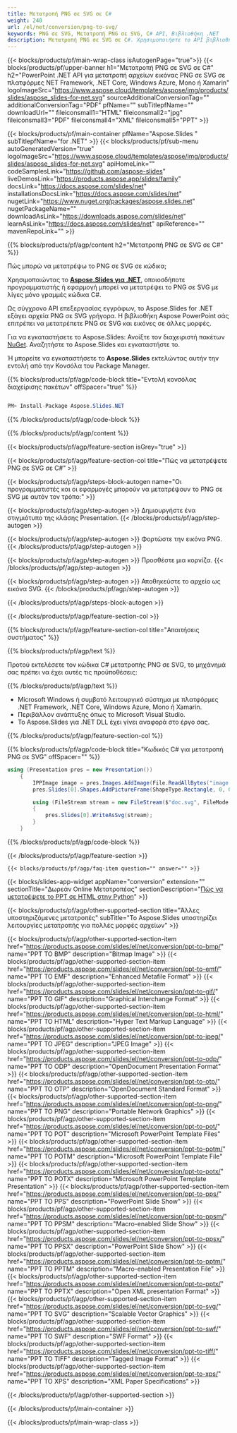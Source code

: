 ```yaml
---
title: Μετατροπή PNG σε SVG σε C#
weight: 240
url: /el/net/conversion/png-to-svg/ 
keywords: PNG σε SVG, Μετατροπή PNG σε SVG, C# API, Βιβλιοθήκη .NET
description: Μετατροπή PNG σε SVG σε C#. Χρησιμοποιήστε το API βιβλιοθήκης .NET για να μετατρέψετε αρχεία PNG σε SVG.
---
```


{{< blocks/products/pf/main-wrap-class isAutogenPage="true">}}
{{< blocks/products/pf/upper-banner h1="Μετατροπή PNG σε SVG σε C#" h2="PowerPoint .NET API για μετατροπή αρχείων εικόνας PNG σε SVG σε πλατφόρμες NET Framework, .NET Core, Windows Azure, Mono ή Xamarin" logoImageSrc="https://www.aspose.cloud/templates/aspose/img/products/slides/aspose_slides-for-net.svg" sourceAdditionalConversionTag="" additionalConversionTag="PDF" pfName="" subTitlepfName="" downloadUrl="" fileiconsmall1="HTML" fileiconsmall2="jpg" fileiconsmall3="PDF" fileiconsmall4="XML" fileiconsmall5="PPT" >}}

{{< blocks/products/pf/main-container pfName="Aspose.Slides " subTitlepfName="for .NET" >}}
{{< blocks/products/pf/sub-menu autoGeneratedVersion="true" logoImageSrc="https://www.aspose.cloud/templates/aspose/img/products/slides/aspose_slides-for-net.svg" apiHomeLink="" codeSamplesLink="https://github.com/aspose-slides" liveDemosLink="https://products.aspose.app/slides/family" docsLink="https://docs.aspose.com/slides/net" installationsDocsLink="https://docs.aspose.com/slides/net" nugetLink="https://www.nuget.org/packages/aspose.slides.net" nugetPackageName="" downloadAsLink="https://downloads.aspose.com/slides/net" learnAsLink="https://docs.aspose.com/slides/net" apiReference="" mavenRepoLink="" >}}


{{% blocks/products/pf/agp/content h2="Μετατροπή PNG σε SVG σε C#" %}}

Πώς μπορώ να μετατρέψω το PNG σε SVG σε κώδικα;

Χρησιμοποιώντας το [**Aspose.Slides για .NET**](https://products.aspose.com/slides/el/net/), οποιοσδήποτε προγραμματιστής ή εφαρμογή μπορεί να μετατρέψει το PNG σε SVG με λίγες μόνο γραμμές κώδικα C#.

Ως σύγχρονο API επεξεργασίας εγγράφων, το Aspose.Slides for .NET εξάγει αρχεία PNG σε SVG γρήγορα. Η βιβλιοθήκη Aspose PowerPoint σάς επιτρέπει να μετατρέπετε PNG σε SVG και εικόνες σε άλλες μορφές.

Για να εγκαταστήσετε το Aspose.Slides: Ανοίξτε τον διαχειριστή πακέτων [NuGet](https://www.nuget.org/packages/aspose.slides.net). Αναζητήστε το Aspose.Slides και εγκαταστήστε το.
 
Ή μπορείτε να εγκαταστήσετε το **Aspose.Slides** εκτελώντας αυτήν την εντολή από την Κονσόλα του Package Manager.

{{% blocks/products/pf/agp/code-block title="Εντολή κονσόλας διαχείρισης πακέτων" offSpacer="true" %}}

```cs

PM> Install-Package Aspose.Slides.NET

```

{{% /blocks/products/pf/agp/code-block %}}

{{% /blocks/products/pf/agp/content %}}

{{< blocks/products/pf/agp/feature-section isGrey="true" >}}


{{< blocks/products/pf/agp/feature-section-col title="Πώς να μετατρέψετε PNG σε SVG σε C#" >}}

{{< blocks/products/pf/agp/steps-block-autogen name="Οι προγραμματιστές και οι εφαρμογές μπορούν να μετατρέψουν το PNG σε SVG με αυτόν τον τρόπο:" >}}

{{< blocks/products/pf/agp/step-autogen >}}
Δημιουργήστε ένα στιγμιότυπο της κλάσης Presentation.
{{< /blocks/products/pf/agp/step-autogen >}}

{{< blocks/products/pf/agp/step-autogen >}}
Φορτώστε την εικόνα PNG.
{{< /blocks/products/pf/agp/step-autogen >}}

{{< blocks/products/pf/agp/step-autogen >}}
Προσθέστε μια κορνίζα.
{{< /blocks/products/pf/agp/step-autogen >}}

{{< blocks/products/pf/agp/step-autogen >}}
Αποθηκεύστε το αρχείο ως εικόνα SVG.
{{< /blocks/products/pf/agp/step-autogen >}}

{{< /blocks/products/pf/agp/steps-block-autogen >}}

{{< /blocks/products/pf/agp/feature-section-col >}}

{{% blocks/products/pf/agp/feature-section-col title="Απαιτήσεις συστήματος" %}}

{{% blocks/products/pf/agp/text %}}

 Προτού εκτελέσετε τον κώδικα C# μετατροπής PNG σε SVG, το μηχάνημά σας πρέπει να έχει αυτές τις προϋποθέσεις:

{{% /blocks/products/pf/agp/text %}}

- Microsoft Windows ή συμβατό λειτουργικό σύστημα με πλατφόρμες .NET Framework, .NET Core, Windows Azure, Mono ή Xamarin.
- Περιβάλλον ανάπτυξης όπως το Microsoft Visual Studio.
- Το Aspose.Slides για .NET DLL έχει γίνει αναφορά στο έργο σας.

{{% /blocks/products/pf/agp/feature-section-col %}}

{{% blocks/products/pf/agp/code-block title="Κωδικός C# για μετατροπή PNG σε SVG" offSpacer="" %}}

```cs
using (Presentation pres = new Presentation())
    {
        IPPImage image = pres.Images.AddImage(File.ReadAllBytes("image.png"));
        pres.Slides[0].Shapes.AddPictureFrame(ShapeType.Rectangle, 0, 0, 720, 540, image);

        using (FileStream stream = new FileStream($"doc.svg", FileMode.Create, FileAccess.Write))
        {
            pres.Slides[0].WriteAsSvg(stream);
        }
    }
```

{{% /blocks/products/pf/agp/code-block %}}

{{< /blocks/products/pf/agp/feature-section >}}

    {{< blocks/products/pf/agp/faq-item question="" answer="" >}}
 

{{< blocks/slides-app-widget  appName="conversion" extension="" sectionTitle="Δωρεάν Online Μετατροπέας" sectionDescription="[Πώς να μετατρέψετε το PPT σε HTML στην Python](https://products.aspose.com/slides/el/python-net/conversion/ppt-to-html/)" >}}

<!-- aboutfile Starts -->

<!-- aboutfile Ends -->
    
{{< blocks/products/pf/agp/other-supported-section title="Άλλες υποστηριζόμενες μετατροπές" subTitle="Το Aspose.Slides υποστηρίζει λειτουργίες μετατροπής για πολλές μορφές αρχείων" >}}

{{< blocks/products/pf/agp/other-supported-section-item href="https://products.aspose.com/slides/el/net/conversion/ppt-to-bmp/" name="PPT TO BMP" description="Bitmap Image" >}}
{{< blocks/products/pf/agp/other-supported-section-item href="https://products.aspose.com/slides/el/net/conversion/ppt-to-emf/" name="PPT TO EMF" description="Enhanced Metafile Format" >}}
{{< blocks/products/pf/agp/other-supported-section-item href="https://products.aspose.com/slides/el/net/conversion/ppt-to-gif/" name="PPT TO GIF" description="Graphical Interchange Format" >}}
{{< blocks/products/pf/agp/other-supported-section-item href="https://products.aspose.com/slides/el/net/conversion/ppt-to-html/" name="PPT TO HTML" description="Hyper Text Markup Language" >}}
{{< blocks/products/pf/agp/other-supported-section-item href="https://products.aspose.com/slides/el/net/conversion/ppt-to-jpeg/" name="PPT TO JPEG" description="JPEG Image" >}}
{{< blocks/products/pf/agp/other-supported-section-item href="https://products.aspose.com/slides/el/net/conversion/ppt-to-odp/" name="PPT TO ODP" description="OpenDocument Presentation Format" >}}
{{< blocks/products/pf/agp/other-supported-section-item href="https://products.aspose.com/slides/el/net/conversion/ppt-to-otp/" name="PPT TO OTP" description="OpenDocument Standard Format" >}}
{{< blocks/products/pf/agp/other-supported-section-item href="https://products.aspose.com/slides/el/net/conversion/ppt-to-png/" name="PPT TO PNG" description="Portable Network Graphics" >}}
{{< blocks/products/pf/agp/other-supported-section-item href="https://products.aspose.com/slides/el/net/conversion/ppt-to-pot/" name="PPT TO POT" description="Microsoft PowerPoint Template Files" >}}
{{< blocks/products/pf/agp/other-supported-section-item href="https://products.aspose.com/slides/el/net/conversion/ppt-to-potm/" name="PPT TO POTM" description="Microsoft PowerPoint Template File" >}}
{{< blocks/products/pf/agp/other-supported-section-item href="https://products.aspose.com/slides/el/net/conversion/ppt-to-potx/" name="PPT TO POTX" description="Microsoft PowerPoint Template Presentation" >}}
{{< blocks/products/pf/agp/other-supported-section-item href="https://products.aspose.com/slides/el/net/conversion/ppt-to-pps/" name="PPT TO PPS" description="PowerPoint Slide Show" >}}
{{< blocks/products/pf/agp/other-supported-section-item href="https://products.aspose.com/slides/el/net/conversion/ppt-to-ppsm/" name="PPT TO PPSM" description="Macro-enabled Slide Show" >}}
{{< blocks/products/pf/agp/other-supported-section-item href="https://products.aspose.com/slides/el/net/conversion/ppt-to-ppsx/" name="PPT TO PPSX" description="PowerPoint Slide Show" >}}
{{< blocks/products/pf/agp/other-supported-section-item href="https://products.aspose.com/slides/el/net/conversion/ppt-to-pptm/" name="PPT TO PPTM" description="Macro-enabled Presentation File" >}}
{{< blocks/products/pf/agp/other-supported-section-item href="https://products.aspose.com/slides/el/net/conversion/ppt-to-pptx/" name="PPT TO PPTX" description="Open XML presentation Format" >}}
{{< blocks/products/pf/agp/other-supported-section-item href="https://products.aspose.com/slides/el/net/conversion/ppt-to-svg/" name="PPT TO SVG" description="Scalable Vector Graphics" >}}
{{< blocks/products/pf/agp/other-supported-section-item href="https://products.aspose.com/slides/el/net/conversion/ppt-to-swf/" name="PPT TO SWF" description="SWF Format" >}}
{{< blocks/products/pf/agp/other-supported-section-item href="https://products.aspose.com/slides/el/net/conversion/ppt-to-tiff/" name="PPT TO TIFF" description="Tagged Image Format" >}}
{{< blocks/products/pf/agp/other-supported-section-item href="https://products.aspose.com/slides/el/net/conversion/ppt-to-xps/" name="PPT TO XPS" description="XML Paper Specifications" >}}

{{< /blocks/products/pf/agp/other-supported-section >}}

{{< /blocks/products/pf/main-container >}}
    
{{< /blocks/products/pf/main-wrap-class >}}